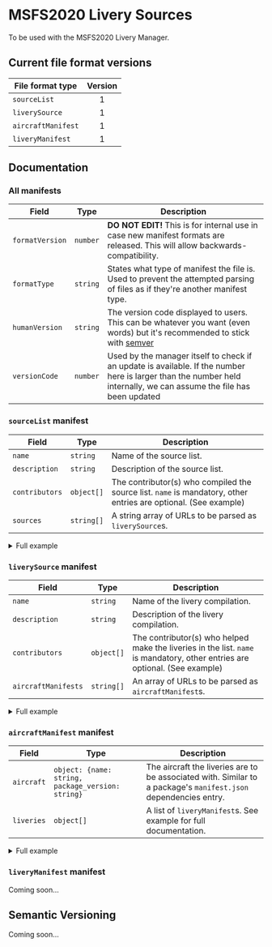 # MSFS2020 Livery Sources

To be used with the MSFS2020 Livery Manager.

## Current file format versions

| File format type   | Version |
| ------------------ | :-----: |
| `sourceList`       |    1    |
| `liverySource`     |    1    |
| `aircraftManifest` |    1    |
| `liveryManifest`   |    1    |

## Documentation

### All manifests

| Field           | Type     | Description                                                                                                                                                          |
| --------------- | -------- | -------------------------------------------------------------------------------------------------------------------------------------------------------------------- |
| `formatVersion` | `number` | **DO NOT EDIT!** This is for internal use in case new manifest formats are released. This will allow backwards-compatibility.                                        |
| `formatType`    | `string` | States what type of manifest the file is. Used to prevent the attempted parsing of files as if they're another manifest type.                                        |
| `humanVersion`  | `string` | The version code displayed to users. This can be whatever you want (even words) but it's recommended to stick with [semver](#semantic-versioning)                    |
| `versionCode`   | `number` | Used by the manager itself to check if an update is available. If the number here is larger than the number held internally, we can assume the file has been updated |

### `sourceList` manifest

| Field          | Type       | Description                                                                                                     |
| -------------- | ---------- | --------------------------------------------------------------------------------------------------------------- |
| `name`         | `string`   | Name of the source list.                                                                                        |
| `description`  | `string`   | Description of the source list.                                                                                 |
| `contributors` | `object[]` | The contributor(s) who compiled the source list. `name` is mandatory, other entries are optional. (See example) |
| `sources`      | `string[]` | A string array of URLs to be parsed as `liverySource`s.                                                         |

<details>
<summary>Full example</summary>

```jsonc
{
  "formatVersion": 1,
  "formatType": "sourceList",
  "humanVersion": "0.1.0",
  "versionCode": 1,
  "name": "Official livery manager source list",
  "description": "A compilation of verified livery sources.",
  "contributors": [
    {
      "name": "David Wheatley",
      "github": "davwheat",
      "twitter": "@davwheat_",
      "msfsforums": "davwheat"
    }
  ],
  "sources": [
    "https://raw.githubusercontent.com/......./official-megapack.json"
  ]
}
```

</details>

### `liverySource` manifest

| Field               | Type       | Description                                                                                                                 |
| ------------------- | ---------- | --------------------------------------------------------------------------------------------------------------------------- |
| `name`              | `string`   | Name of the livery compilation.                                                                                             |
| `description`       | `string`   | Description of the livery compilation.                                                                                      |
| `contributors`      | `object[]` | The contributor(s) who helped make the liveries in the list. `name` is mandatory, other entries are optional. (See example) |
| `aircraftManifests` | `string[]` | An array of URLs to be parsed as `aircraftManifest`s.                                                                       |

<details>
<summary>Full example</summary>

```jsonc
{
  "formatVersion": 1,
  "formatType": "liverySource",
  "humanVersion": "0.1.0",
  "versionCode": 1,
  "name": "The official megapack",
  "description": "The livery megapack you all know and love.",
  "contributors": [
    {
      "name": "David Wheatley",
      "github": "davwheat",
      "twitter": "@davwheat_",
      "msfsforums": "davwheat"
    }
  ],
  "aircraftManifests": [
    "https://raw.githubusercontent.com/.../cessna-208b/manifest.json"
  ]
}
```

</details>

### `aircraftManifest` manifest

| Field      | Type                                              | Description                                                                                                     |
| ---------- | ------------------------------------------------- | --------------------------------------------------------------------------------------------------------------- |
| `aircraft` | `object: {name: string, package_version: string}` | The aircraft the liveries are to be associated with. Similar to a package's `manifest.json` dependencies entry. |
| `liveries` | `object[]`                                        | A list of `liveryManifest`s. See example for full documentation.                                                |

<details>
<summary>Full example</summary>

```jsonc
{
  "formatVersion": 1,
  "formatType": "aircraftManifest",
  "humanVersion": "0.1.0",
  "versionCode": 1,
  "aircraft": {
    "name": "asobo-aircraft-208b-grand-caravan-ex",
    "package_version": "0.1.48"
  },
  "liveries": [
    {
      "name": "DHL",
      "humanVersion": "0.1.0",
      "versionCode": 1,
      "authors": [
        {
          "name": "David Wheatley",
          "github": "davwheat",
          "twitter": "@davwheat_",
          "msfsforums": "davwheat"
        }
      ],
      "manifestURL": "https://raw.githubusercontent.com/.../cessna-208b/dhl/manifest.json"
    }
  ]
}
```

</details>

### `liveryManifest` manifest

Coming soon...

## Semantic Versioning

Coming soon...
